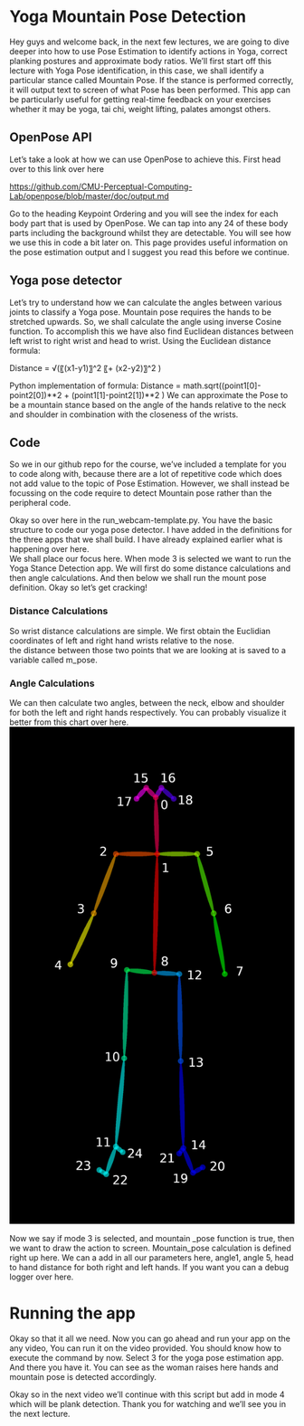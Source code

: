 # Yoga Mountain Pose Detection

Hey guys and welcome back, in the next few lectures, we are going to dive deeper into how to use Pose Estimation to identify actions in Yoga, correct planking postures and approximate body ratios. We’ll first start off this lecture with Yoga Pose identification, in this case, we shall identify a particular stance called Mountain Pose. If the stance is performed correctly, it will output text to screen of what Pose has been performed. This app can be particularly useful for getting real-time feedback on your exercises whether it may be yoga, tai chi, weight lifting, palates amongst others.

## OpenPose API

Let’s take a look at how we can use OpenPose to achieve this. 
First head over to this link over here

https://github.com/CMU-Perceptual-Computing-Lab/openpose/blob/master/doc/output.md

Go to the heading Keypoint Ordering and you will see the index for each body part that is used by OpenPose. We can tap into any 24 of these body parts including the background whilst they are detectable. You will see how we use this in code a bit later on. This page provides useful information on the pose estimation output and I suggest you read this before we continue.

## Yoga pose detector
Let’s try to understand how we can calculate the angles between various joints to classify a Yoga pose. 
	Mountain pose requires the hands to be stretched upwards. So, we shall calculate the angle using inverse Cosine function.
	To accomplish this we have also find Euclidean distances between left wrist to right wrist and head to wrist.
	Using the Euclidean distance formula: 
	
Distance =  √(〖(x1-y1)〗^2 〖+  (x2-y2)〗^2 )

Python implementation of formula: 
Distance = math.sqrt((point1[0]-point2[0])**2 + (point1[1]-point2[1])**2 )
We can approximate the Pose to be a mountain stance based on the angle of the hands relative to the neck and shoulder in combination with the closeness of the wrists. 

## Code
So we in our github repo for the course, we’ve included a template for you to code along with, because there are a lot of repetitive code which does not add value to the topic of Pose Estimation. However, we shall instead be focussing on the code require to detect Mountain pose rather than the peripheral code.

Okay so over here in the run_webcam-template.py. You have the basic structure to code our yoga pose detector. I have added in the definitions for the three apps that we shall build. I have already explained earlier what is happening over here.  
We shall place our focus here. When mode 3 is selected we want to run the Yoga Stance Detection app. 
We will first do some distance calculations and then angle calculations. And then below we shall run the mount pose definition. Okay so let’s get cracking!

### Distance Calculations
So wrist distance calculations are simple. We first obtain the Euclidian coordinates of left and right hand wrists relative to the nose.  
the distance between those two points that we are looking at is saved to a variable called m_pose.

### Angle Calculations
We can then calculate two angles, between the neck, elbow and shoulder for both the left and right hands respectively.  You can probably visualize it better from this chart over here. 
![alt text](https://github.com/CMU-Perceptual-Computing-Lab/openpose/raw/master/doc/media/keypoints_pose_25.png)

Now we say if mode 3 is selected, and mountain _pose function is true, then we want to draw the action to screen. 
Mountain_pose calculation is defined right up here. We can a add in all our parameters here, angle1, angle 5, head to hand distance for both right and left hands.
If you want you can a debug logger over here.

# Running the app

Okay so that it all we need. Now you can go ahead and run your app on the any video, You can run it on the video provided. You should know how to execute the command by now.  Select 3 for the yoga pose estimation app. And there you have it. You can see as the woman raises here hands and mountain pose is detected accordingly.

Okay so in the next video we’ll continue with this script but add in mode 4 which will be plank detection. Thank you for watching and we’ll see you in the next lecture.
